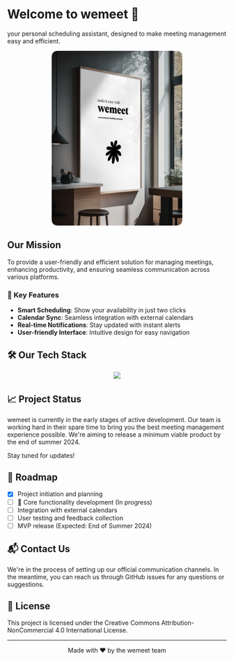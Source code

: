 # Welcome to wemeet 👋

your personal scheduling assistant, designed to make meeting management easy and efficient.

<p align="center">
  <img src="../assets/wemeet_poster_wall.png" alt="wemeet poster" width="300"/>
</p>



## Our Mission

To provide a user-friendly and efficient solution for managing meetings, enhancing productivity, and ensuring seamless communication across various platforms.


### 🌟 Key Features

- **Smart Scheduling**: Show your availability in just two clicks
- **Calendar Sync**: Seamless integration with external calendars
- **Real-time Notifications**: Stay updated with instant alerts
- **User-friendly Interface**: Intuitive design for easy navigation


## 🛠️ Our Tech Stack

<p align="center">
  <a href="https://skillicons.dev">
    <img src="https://skillicons.dev/icons?i=vue,fastapi,kafka,postgres,mongodb,redis" />
  </a>
</p>

## 📈 Project Status

wemeet is currently in the early stages of active development. Our team is working hard in their spare time to bring you the best meeting management experience possible. We're aiming to release a minimum viable product by the end of summer 2024. 

Stay tuned for updates!

## 🚀 Roadmap

- [x] Project initiation and planning
- [ ] 🚧 Core functionality development (In progress)
- [ ] Integration with external calendars
- [ ] User testing and feedback collection
- [ ] MVP release (Expected: End of Summer 2024)

## 📬 Contact Us

We're in the process of setting up our official communication channels. In the meantime, you can reach us through GitHub issues for any questions or suggestions.

## 📄 License

This project is licensed under the Creative Commons Attribution-NonCommercial 4.0 International License.

---

<p align="center">
  Made with ❤️ by the wemeet team
</p>


<!--

**Here are some ideas to get you started:**

🙋‍♀️ A short introduction - what is your organization all about?
🌈 Contribution guidelines - how can the community get involved?
👩‍💻 Useful resources - where can the community find your docs? Is there anything else the community should know?
🍿 Fun facts - what does your team eat for breakfast?
🧙 Remember, you can do mighty things with the power of [Markdown](https://docs.github.com/github/writing-on-github/getting-started-with-writing-and-formatting-on-github/basic-writing-and-formatting-syntax)
-->
